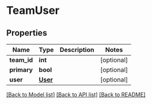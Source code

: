 # TeamUser

## Properties
Name | Type | Description | Notes
------------ | ------------- | ------------- | -------------
**team_id** | **int** |  | [optional] 
**primary** | **bool** |  | [optional] 
**user** | [**User**](User.md) |  | [optional] 

[[Back to Model list]](../README.md#documentation-for-models) [[Back to API list]](../README.md#documentation-for-api-endpoints) [[Back to README]](../README.md)


